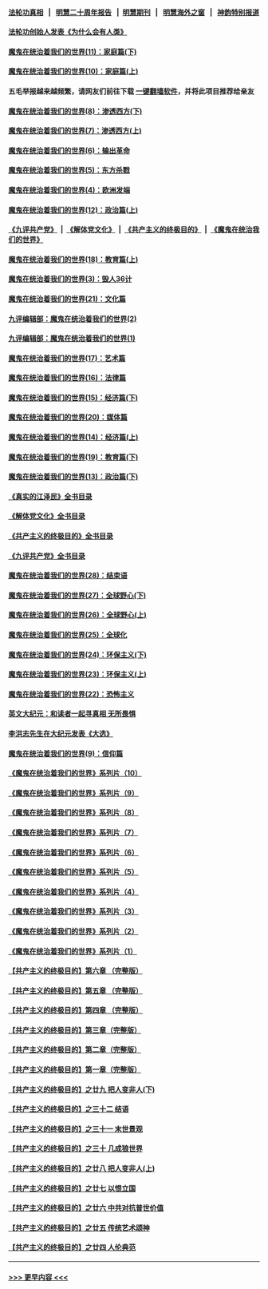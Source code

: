 #### [法轮功真相](https://github.com/gfw-breaker/truth/blob/master/README.md?t=0) &nbsp;&nbsp;|&nbsp;&nbsp; [明慧二十周年报告](https://github.com/gfw-breaker/mh-reports/blob/master/README.md?t=0) &nbsp;&nbsp;|&nbsp;&nbsp;[明慧期刊](https://github.com/gfw-breaker/mh-qikan) &nbsp;&nbsp;|&nbsp;&nbsp; [明慧海外之窗](https://github.com/gfw-breaker/mh-news/blob/master/README.md?t=0) &nbsp;&nbsp;|&nbsp;&nbsp; [神韵特别报道](https://github.com/gfw-breaker/mh-news/blob/master/shenyun.md?t=0)
#### [法轮功创始人发表《为什么会有人类》](../pages/nsc422/n13912117.md?t=04112143) 
#### [魔鬼在统治着我们的世界(11)：家庭篇(下)](../pages/nsc422/n10440961.md?t=04112143) 
#### [魔鬼在统治着我们的世界(10)：家庭篇(上)](../pages/nsc422/n10435448.md?t=04112143) 
#### 五毛举报越来越频繁，请网友们前往下载 [一键翻墙软件](https://github.com/gfw-breaker/ssr-accounts)，并将此项目推荐给亲友
#### [魔鬼在统治着我们的世界(8)：渗透西方(下)](../pages/nsc422/n10429603.md?t=04112143) 
#### [魔鬼在统治着我们的世界(7)：渗透西方(上)](../pages/nsc422/n10426013.md?t=04112143) 
#### [魔鬼在统治着我们的世界(6)：输出革命](../pages/nsc422/n10421536.md?t=04112143) 
#### [魔鬼在统治着我们的世界(5)：东方杀戮](../pages/nsc422/n10417707.md?t=04112143) 
#### [魔鬼在统治着我们的世界(4)：欧洲发端](../pages/nsc422/n10414890.md?t=04112143) 
#### [魔鬼在统治着我们的世界(12)：政治篇(上)](../pages/nsc422/n10444576.md?t=04112143) 
#### [《九评共产党》](https://github.com/begood0513/9ping.md/blob/master/README.md) &nbsp;|&nbsp; [《解体党文化》](../../../../jtdwh.md/blob/master/README.md)  &nbsp;|&nbsp; [《共产主义的终极目的》](../../../../gczydzjmd.md/blob/master/README.md) &nbsp;|&nbsp; [《魔鬼在统治我们的世界》](../../../../mgztzwmdsj.md/blob/master/README.md) 
#### [魔鬼在统治着我们的世界(18)：教育篇(上)](../pages/nsc422/n10526970.md?t=04112143) 
#### [魔鬼在统治着我们的世界(3)：毁人36计](../pages/nsc422/n10411583.md?t=04112143) 
#### [魔鬼在统治着我们的世界(21)：文化篇](../pages/nsc422/n10597706.md?t=04112143) 
#### [九评编辑部：魔鬼在统治着我们的世界(2)](../pages/nsc422/n10410036.md?t=04112143) 
#### [九评编辑部：魔鬼在统治着我们的世界(1)](../pages/nsc422/n10406825.md?t=04112143) 
#### [魔鬼在统治着我们的世界(17)：艺术篇](../pages/nsc422/n10499093.md?t=04112143) 
#### [魔鬼在统治着我们的世界(16)：法律篇](../pages/nsc422/n10485969.md?t=04112143) 
#### [魔鬼在统治着我们的世界(15)：经济篇(下)](../pages/nsc422/n10469975.md?t=04112143) 
#### [魔鬼在统治着我们的世界(20)：媒体篇](../pages/nsc422/n10586579.md?t=04112143) 
#### [魔鬼在统治着我们的世界(14)：经济篇(上)](../pages/nsc422/n10457370.md?t=04112143) 
#### [魔鬼在统治着我们的世界(19)：教育篇(下)](../pages/nsc422/n10564808.md?t=04112143) 
#### [魔鬼在统治着我们的世界(13)：政治篇(下)](../pages/nsc422/n10448270.md?t=04112143) 
#### [《真实的江泽民》全书目录](../pages/nsc422/n13721399.md?t=04112143) 
#### [《解体党文化》全书目录](../pages/nsc422/n13721157.md?t=04112143) 
#### [《共产主义的终极目的》全书目录](../pages/nsc422/n13721048.md?t=04112143) 
#### [《九评共产党》全书目录](../pages/nsc422/n13708085.md?t=04112143) 
#### [魔鬼在统治着我们的世界(28)：结束语](../pages/nsc422/n10936246.md?t=04112143) 
#### [魔鬼在统治着我们的世界(27)：全球野心(下)](../pages/nsc422/n10928319.md?t=04112143) 
#### [魔鬼在统治着我们的世界(26)：全球野心(上)](../pages/nsc422/n10900318.md?t=04112143) 
#### [魔鬼在统治着我们的世界(25)：全球化](../pages/nsc422/n10788205.md?t=04112143) 
#### [魔鬼在统治着我们的世界(24)：环保主义(下)](../pages/nsc422/n10695307.md?t=04112143) 
#### [魔鬼在统治着我们的世界(23)：环保主义(上)](../pages/nsc422/n10688613.md?t=04112143) 
#### [魔鬼在统治着我们的世界(22)：恐怖主义](../pages/nsc422/n10614727.md?t=04112143) 
#### [英文大纪元：和读者一起寻真相 无所畏惧](../pages/nsc422/n12542027.md?t=04112143) 
#### [李洪志先生在大纪元发表《大选》](../pages/nsc422/n12534746.md?t=04112143) 
#### [魔鬼在统治着我们的世界(9)：信仰篇](../pages/nsc422/n10432159.md?t=04112143) 
#### [《魔鬼在统治着我们的世界》系列片（10）](../pages/nsc422/n12292670.md?t=04112143) 
#### [《魔鬼在统治着我们的世界》系列片（9）](../pages/nsc422/n12290859.md?t=04112143) 
#### [《魔鬼在统治着我们的世界》系列片（8）](../pages/nsc422/n12287445.md?t=04112143) 
#### [《魔鬼在统治着我们的世界》系列片（7）](../pages/nsc422/n12283425.md?t=04112143) 
#### [《魔鬼在统治着我们的世界》系列片（6）](../pages/nsc422/n12282314.md?t=04112143) 
#### [《魔鬼在统治着我们的世界》系列片（5）](../pages/nsc422/n12281419.md?t=04112143) 
#### [《魔鬼在统治着我们的世界》系列片（4）](../pages/nsc422/n12274024.md?t=04112143) 
#### [《魔鬼在统治着我们的世界》系列片（3）](../pages/nsc422/n12271322.md?t=04112143) 
#### [《魔鬼在统治着我们的世界》系列片（2）](../pages/nsc422/n12269049.md?t=04112143) 
#### [《魔鬼在统治着我们的世界》系列片（1）](../pages/nsc422/n12267575.md?t=04112143) 
#### [【共产主义的终极目的】第六章 （完整版）](../pages/nsc422/n11428913.md?t=04112143) 
#### [【共产主义的终极目的】第五章 （完整版）](../pages/nsc422/n11428912.md?t=04112143) 
#### [【共产主义的终极目的】第四章 （完整版）](../pages/nsc422/n11428907.md?t=04112143) 
#### [【共产主义的终极目的】第三章（完整版）](../pages/nsc422/n11428848.md?t=04112143) 
#### [【共产主义的终极目的】第二章（完整版）](../pages/nsc422/n11428831.md?t=04112143) 
#### [【共产主义的终极目的】第一章（完整版）](../pages/nsc422/n11417651.md?t=04112143) 
#### [【共产主义的终极目的】之廿九 把人变非人(下)](../pages/nsc422/n11344140.md?t=04112143) 
#### [【共产主义的终极目的】之三十二 结语](../pages/nsc422/n11360535.md?t=04112143) 
#### [【共产主义的终极目的】之三十一 末世景观](../pages/nsc422/n11351129.md?t=04112143) 
#### [【共产主义的终极目的】之三十 几成狼世界](../pages/nsc422/n11348280.md?t=04112143) 
#### [【共产主义的终极目的】之廿八 把人变非人(上)](../pages/nsc422/n11340492.md?t=04112143) 
#### [【共产主义的终极目的】之廿七 以恨立国](../pages/nsc422/n11336944.md?t=04112143) 
#### [【共产主义的终极目的】之廿六 中共对抗普世价值](../pages/nsc422/n11324785.md?t=04112143) 
#### [【共产主义的终极目的】之廿五 传统艺术颂神](../pages/nsc422/n11296396.md?t=04112143) 
#### [【共产主义的终极目的】之廿四 人伦典范](../pages/nsc422/n11296397.md?t=04112143) 

----
#### [ >>> 更早内容 <<< ](../indexes/nsc422-earlier.md)
